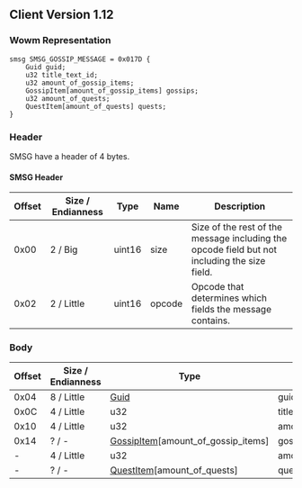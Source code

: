 ## Client Version 1.12

### Wowm Representation
```rust,ignore
smsg SMSG_GOSSIP_MESSAGE = 0x017D {
    Guid guid;
    u32 title_text_id;
    u32 amount_of_gossip_items;
    GossipItem[amount_of_gossip_items] gossips;
    u32 amount_of_quests;
    QuestItem[amount_of_quests] quests;
}
```
### Header
SMSG have a header of 4 bytes.

#### SMSG Header
| Offset | Size / Endianness | Type   | Name   | Description |
| ------ | ----------------- | ------ | ------ | ----------- |
| 0x00   | 2 / Big           | uint16 | size   | Size of the rest of the message including the opcode field but not including the size field.|
| 0x02   | 2 / Little        | uint16 | opcode | Opcode that determines which fields the message contains.|

### Body

| Offset | Size / Endianness | Type | Name | Description | Comment |
| ------ | ----------------- | ---- | ---- | ----------- | ------- |
| 0x04 | 8 / Little | [Guid](../spec/packed-guid.md) | guid |  |  |
| 0x0C | 4 / Little | u32 | title_text_id |  |  |
| 0x10 | 4 / Little | u32 | amount_of_gossip_items |  |  |
| 0x14 | ? / - | [GossipItem](gossipitem.md)[amount_of_gossip_items] | gossips |  |  |
| - | 4 / Little | u32 | amount_of_quests |  |  |
| - | ? / - | [QuestItem](questitem.md)[amount_of_quests] | quests |  |  |

